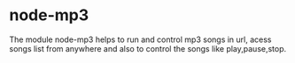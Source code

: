 # node-mp3
The module node-mp3 helps to run and control mp3 songs in url, acess songs list from anywhere and also to control the songs like play,pause,stop.
